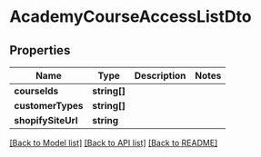 # AcademyCourseAccessListDto

## Properties
Name | Type | Description | Notes
------------ | ------------- | ------------- | -------------
**courseIds** | **string[]** |  | 
**customerTypes** | **string[]** |  | 
**shopifySiteUrl** | **string** |  | 

[[Back to Model list]](../../README.md#documentation-for-models) [[Back to API list]](../../README.md#documentation-for-api-endpoints) [[Back to README]](../../README.md)

